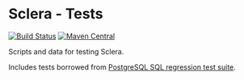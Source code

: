 # Sclera - Tests

[![Build Status](https://travis-ci.org/scleradb/sclera-tests.svg?branch=master)](https://travis-ci.org/scleradb/sclera-tests)
[![Maven Central](https://maven-badges.herokuapp.com/maven-central/com.scleradb/sclera-tests_2.13/badge.svg)](https://maven-badges.herokuapp.com/maven-central/com.scleradb/sclera-tests_2.13)

Scripts and data for testing Sclera.

Includes tests borrowed from [PostgreSQL SQL regression test suite](https://github.com/postgres/postgres/tree/master/src/test/regress/sql).
